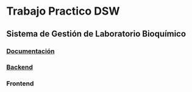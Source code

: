 # Trabajo Practico DSW

## Sistema de Gestión de Laboratorio Bioquímico

### [Documentación](https://github.com/Santi3226/tp-dsw/tree/main/docs)

### [Backend](https://github.com/Santi3226/tp-dsw/tree/main/backend)

### Frontend
